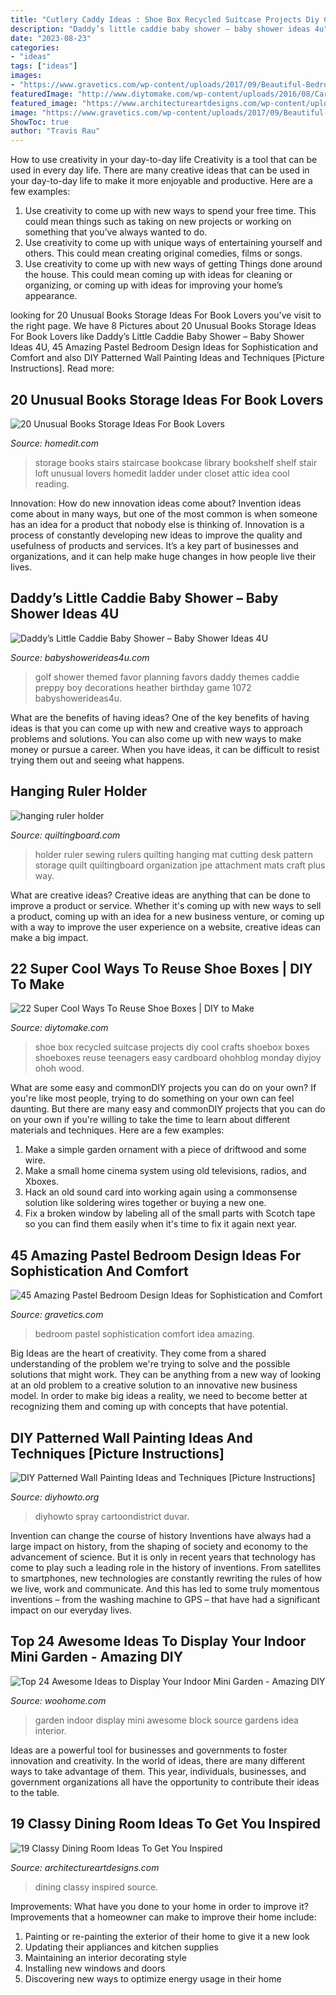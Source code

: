 ```yaml
---
title: "Cutlery Caddy Ideas : Shoe Box Recycled Suitcase Projects Diy Cool Crafts Shoebox Boxes Shoeboxes Reuse Teenagers Easy Cardboard Ohohblog Monday Diyjoy Ohoh Wood"
description: "Daddy’s little caddie baby shower – baby shower ideas 4u"
date: "2023-08-23"
categories:
- "ideas"
tags: ["ideas"]
images:
- "https://www.gravetics.com/wp-content/uploads/2017/09/Beautiful-Bedroom-Design-Idea.jpg"
featuredImage: "http://www.diytomake.com/wp-content/uploads/2016/08/Cardboard-suitcase.jpg"
featured_image: "https://www.architectureartdesigns.com/wp-content/uploads/2015/10/37-630x959.jpg"
image: "https://www.gravetics.com/wp-content/uploads/2017/09/Beautiful-Bedroom-Design-Idea.jpg"
ShowToc: true
author: "Travis Rau"
---
```



How to use creativity in your day-to-day life
Creativity is a tool that can be used in every day life. There are many creative ideas that can be used in your day-to-day life to make it more enjoyable and productive. Here are a few examples: 
1. Use creativity to come up with new ways to spend your free time. This could mean things such as taking on new projects or working on something that you’ve always wanted to do. 
2. Use creativity to come up with unique ways of entertaining yourself and others. This could mean creating original comedies, films or songs. 
3. Use creativity to come up with new ways of getting Things done around the house. This could mean coming up with ideas for cleaning or organizing, or coming up with ideas for improving your home’s appearance.

	

		
looking for 20 Unusual Books Storage Ideas For Book Lovers you've visit to the right page. We have 8 Pictures about 20 Unusual Books Storage Ideas For Book Lovers like Daddy’s Little Caddie Baby Shower – Baby Shower Ideas 4U, 45 Amazing Pastel Bedroom Design Ideas for Sophistication and Comfort and also DIY Patterned Wall Painting Ideas and Techniques [Picture Instructions]. Read more:
		
    
## 20 Unusual Books Storage Ideas For Book Lovers

<img loading=lazy src="http://cdn.homedit.com/wp-content/uploads/2013/03/stairs-bookstorage1.jpg" onerror="this.onerror=null;this.src='https://tse3.mm.bing.net/th?id=OIP.CW6SmsbSwuQbgI0jVOhx5gHaLH&amp;pid=15.1';" alt="20 Unusual Books Storage Ideas For Book Lovers">

_Source: homedit.com_

>storage books stairs staircase bookcase library bookshelf shelf stair loft unusual lovers homedit ladder under closet attic idea cool reading. 

	

Innovation: How do new innovation ideas come about?
Invention ideas come about in many ways, but one of the most common is when someone has an idea for a product that nobody else is thinking of. Innovation is a process of constantly developing new ideas to improve the quality and usefulness of products and services. It’s a key part of businesses and organizations, and it can help make huge changes in how people live their lives.

    
## Daddy’s Little Caddie Baby Shower – Baby Shower Ideas 4U

<img loading=lazy src="https://babyshowerideas4u.com/wp-content/uploads/2014/02/golf-1072_600x397.jpg" onerror="this.onerror=null;this.src='https://tse4.mm.bing.net/th?id=OIP.geWqr8O04N2mTwQmIhgnwAHaE5&amp;pid=15.1';" alt="Daddy’s Little Caddie Baby Shower – Baby Shower Ideas 4U">

_Source: babyshowerideas4u.com_

>golf shower themed favor planning favors daddy themes caddie preppy boy decorations heather birthday game 1072 babyshowerideas4u. 

	

What are the benefits of having ideas?
One of the key benefits of having ideas is that you can come up with new and creative ways to approach problems and solutions. You can also come up with new ways to make money or pursue a career. When you have ideas, it can be difficult to resist trying them out and seeing what happens.

    
## Hanging Ruler Holder

<img loading=lazy src="https://www.quiltingboard.com/attachments/tutorials-f10/206167d1307059200-attachment-206161.jpe" onerror="this.onerror=null;this.src='https://tse3.mm.bing.net/th?id=OIP.JLHfCXmY7glmwea4bN8MxAHaJ4&amp;pid=15.1';" alt="hanging ruler holder">

_Source: quiltingboard.com_

>holder ruler sewing rulers quilting hanging mat cutting desk pattern storage quilt quiltingboard organization jpe attachment mats craft plus way. 

	

What are creative ideas?
Creative ideas are anything that can be done to improve a product or service. Whether it's coming up with new ways to sell a product, coming up with an idea for a new business venture, or coming up with a way to improve the user experience on a website, creative ideas can make a big impact.

    
## 22 Super Cool Ways To Reuse Shoe Boxes | DIY To Make

<img loading=lazy src="http://www.diytomake.com/wp-content/uploads/2016/08/Cardboard-suitcase.jpg" onerror="this.onerror=null;this.src='https://tse2.mm.bing.net/th?id=OIP.0qGVA-NyEn1TNtCkDX8RGAHaJ4&amp;pid=15.1';" alt="22 Super Cool Ways To Reuse Shoe Boxes | DIY to Make">

_Source: diytomake.com_

>shoe box recycled suitcase projects diy cool crafts shoebox boxes shoeboxes reuse teenagers easy cardboard ohohblog monday diyjoy ohoh wood. 

	

What are some easy and commonDIY projects you can do on your own?
If you're like most people, trying to do something on your own can feel daunting. But there are many easy and commonDIY projects that you can do on your own if you're willing to take the time to learn about different materials and techniques. Here are a few examples:
1. Make a simple garden ornament with a piece of driftwood and some wire.
2. Make a small home cinema system using old televisions, radios, and Xboxes.
3. Hack an old sound card into working again using a commonsense solution like soldering wires together or buying a new one.
4. Fix a broken window by labeling all of the small parts with Scotch tape so you can find them easily when it's time to fix it again next year.

    
## 45 Amazing Pastel Bedroom Design Ideas For Sophistication And Comfort

<img loading=lazy src="https://www.gravetics.com/wp-content/uploads/2017/09/Beautiful-Bedroom-Design-Idea.jpg" onerror="this.onerror=null;this.src='https://tse3.mm.bing.net/th?id=OIP.lZHUtN1sL_RYMSTSA0pmOgDrEJ&amp;pid=15.1';" alt="45 Amazing Pastel Bedroom Design Ideas for Sophistication and Comfort">

_Source: gravetics.com_

>bedroom pastel sophistication comfort idea amazing. 

	

Big Ideas are the heart of creativity. They come from a shared understanding of the problem we're trying to solve and the possible solutions that might work. They can be anything from a new way of looking at an old problem to a creative solution to an innovative new business model. In order to make big ideas a reality, we need to become better at recognizing them and coming up with concepts that have potential.

    
## DIY Patterned Wall Painting Ideas And Techniques [Picture Instructions]

<img loading=lazy src="http://www.diyhowto.org/wp-content/uploads/DIY-Sponge-Wall-Painting-Instruction-DIY-Wall-Painting-Ideas-Techniques-Tutorials-DIYHowto.jpg" onerror="this.onerror=null;this.src='https://tse1.mm.bing.net/th?id=OIP.W3OlO7hOUrBsHhXpny-tbwHaJ8&amp;pid=15.1';" alt="DIY Patterned Wall Painting Ideas and Techniques [Picture Instructions]">

_Source: diyhowto.org_

>diyhowto spray cartoondistrict duvar. 

	

Invention can change the course of history
Inventions have always had a large impact on history, from the shaping of society and economy to the advancement of science. But it is only in recent years that technology has come to play such a leading role in the history of inventions. From satellites to smartphones, new technologies are constantly rewriting the rules of how we live, work and communicate. And this has led to some truly momentous inventions – from the washing machine to GPS – that have had a significant impact on our everyday lives.

    
## Top 24 Awesome Ideas To Display Your Indoor Mini Garden - Amazing DIY

<img loading=lazy src="http://www.woohome.com/wp-content/uploads/2016/04/indoor-garden-projects-13.jpg" onerror="this.onerror=null;this.src='https://tse4.mm.bing.net/th?id=OIP.Ki_UXHZ1V1w7he8dPZSgBAHaLH&amp;pid=15.1';" alt="Top 24 Awesome Ideas to Display Your Indoor Mini Garden - Amazing DIY">

_Source: woohome.com_

>garden indoor display mini awesome block source gardens idea interior. 

	

Ideas are a powerful tool for businesses and governments to foster innovation and creativity. In the world of ideas, there are many different ways to take advantage of them. This year, individuals, businesses, and government organizations all have the opportunity to contribute their ideas to the table.

    
## 19 Classy Dining Room Ideas To Get You Inspired

<img loading=lazy src="https://www.architectureartdesigns.com/wp-content/uploads/2015/10/37-630x959.jpg" onerror="this.onerror=null;this.src='https://tse2.mm.bing.net/th?id=OIP.xyJCj4Xrgkq4Yaf4QizOUgHaLR&amp;pid=15.1';" alt="19 Classy Dining Room Ideas To Get You Inspired">

_Source: architectureartdesigns.com_

>dining classy inspired source. 

	

Improvements: What have you done to your home in order to improve it?
Improvements that a homeowner can make to improve their home include: 
1. Painting or re-painting the exterior of their home to give it a new look 
2. Updating their appliances and kitchen supplies 
3. Maintaining an interior decorating style 
4. Installing new windows and doors 
5. Discovering new ways to optimize energy usage in their home 

